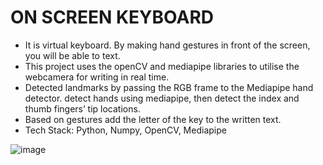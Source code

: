 # ON SCREEN KEYBOARD
* It is virtual keyboard. By making hand gestures in front of the screen, you will be able to text.
* This project uses the openCV and mediapipe libraries to utilise the webcamera for writing in real time.
* Detected landmarks by passing the RGB frame to the Mediapipe hand detector. detect hands using
mediapipe, then detect the index and thumb fingers’ tip locations.
* Based on gestures add the letter of the key to the written text.
* Tech Stack: Python, Numpy, OpenCV, Mediapipe

![image](https://user-images.githubusercontent.com/83691645/209539368-426cbd97-b144-4e18-84c6-d0948d96709f.png)

